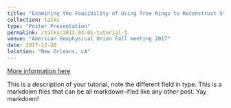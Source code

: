 ```yaml
---
title: "Examining the Feasibility of Using Tree Rings to Reconstruct Streamflow in the Midwestern, United States: A Case Study for the Wabash River"
collection: talks
type: "Poster Presentation"
permalink: /talks/2013-03-01-tutorial-1
venue: "American Geophysical Union Fall meeting 2017"
date: 2017-12-20
location: "New Orleans, LA"
---
```


[More information here](http://exampleurl.com)

This is a description of your tutorial, note the different field in type. This is a markdown files that can be all markdown-ified like any other post. Yay markdown!
